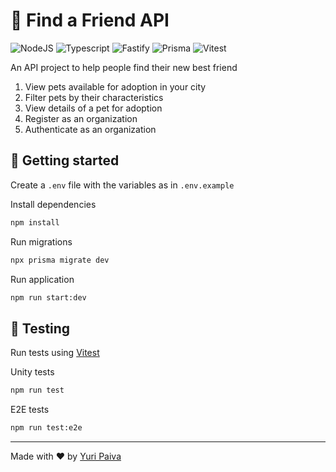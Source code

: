 # 🐶 Find a Friend API
![NodeJS](https://img.shields.io/badge/-NodeJS-339933?style=flat-square&logo=node.js&logoColor=white)
![Typescript](https://img.shields.io/badge/-Typescript-3178C6?style=flat-square&logo=typescript&logoColor=white)
![Fastify](https://img.shields.io/badge/-Fastify-202020?style=flat-square&logo=fastify&logoColor=white)
![Prisma](https://img.shields.io/badge/-Prisma-2D3748?style=flat-square&logo=prisma&logoColor=white)
![Vitest](https://img.shields.io/badge/-Vitest-000000?style=flat-square&logo=vitest&logoColor=white)

An API project to help people find their new best friend
1. View pets available for adoption in your city
2. Filter pets by their characteristics
3. View details of a pet for adoption
4. Register as an organization
5. Authenticate as an organization

## 🔧 Getting started
Create a `.env` file with the variables as in `.env.example`

Install dependencies
```bash
npm install
```

Run migrations
```bash
npx prisma migrate dev
```

Run application
```bash
npm run start:dev
```

## 🧪 Testing
Run tests using [Vitest](https://vitest.dev/)

Unity tests
```bash
npm run test
```

E2E tests
```bash
npm run test:e2e
```

---
Made with ❤️ by [Yuri Paiva](https://yuripaiva.dev) 